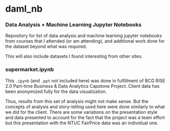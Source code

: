 # daml_nb
### Data Analysis + Machine Learning Jupyter Notebooks
Repository for list of data analysis and machine learning jupyter notebooks from courses that I attended (or am attending), and additional work done for the dataset beyond what was required. 

This will also include datasets I found interesting from other sites. 

### supermarket.ipynb
This `.ipynb` (and `.ppt` not included here) was done in fulfillment of BCG RISE 2.0 Part-time Business & Data Analytics Capstone Project. Client data has been anonymized fully for the data visualization. 

Thus, results from this set of analysis might not make sense. But the concepts of analysis and story-telling used here were done similarly to what we did for the client. There are some variations on the presentation style and data presented to account for the fact that the project was a team effort but this presentation with the NTUC FairPrice data was an individual one.
